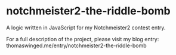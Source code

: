 # notchmeister2-the-riddle-bomb
A logic written in JavaScript for my Notchmeister2 contest entry.

For a full description of the project, please visit my blog entry:
thomaswinged.me/entry/notchmeister2-the-riddle-bomb
